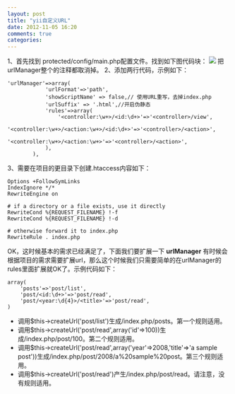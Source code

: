 ```yaml
---
layout: post
title: "yii自定义URL"
date: 2012-11-05 16:20
comments: true
categories: 
---
```


1、首先找到 protected/config/main.php配置文件。找到如下图代码块： ![](http://m3.img.libdd.com/farm4/2012/1105/15/CF0E6785535F6CD9AECFC4A40FE5A827A793CD4B4B31D_672_337.PNG) 把urlManager整个的注释都取消掉。 2、添加两行代码，示例如下： 
    
    
    'urlManager'=>array(
                'urlFormat'=>'path',
                'showScriptName' => false,// 使用URL重写，去掉index.php 
                'urlSuffix' => '.html',//开启伪静态
                'rules'=>array(
                    '<controller:\w+>/<id:\d+>'=>'<controller>/view',
                    '<controller:\w+>/<action:\w+>/<id:\d+>'=>'<controller>/<action>',
                    '<controller:\w+>/<action:\w+>'=>'<controller>/<action>',
                ),
            ),

3、需要在项目的更目录下创建.htaccess内容如下： 
    
    
    Options +FollowSymLinks
    IndexIgnore */*
    RewriteEngine on
    
    # if a directory or a file exists, use it directly
    RewriteCond %{REQUEST_FILENAME} !-f
    RewriteCond %{REQUEST_FILENAME} !-d
    
    # otherwise forward it to index.php
    RewriteRule . index.php

OK，这时候基本的需求已经满足了，下面我们要扩展一下 **urlManager** 有时候会根据项目的需求需要扩展url，那么这个时候我们只需要简单的在urlManager的rules里面扩展就OK了。示例代码如下： 
    
    
    array(
        'posts'=>'post/list',
        'post/<id:\d+>'=>'post/read',
        'post/<year:\d{4}>/<title>'=>'post/read',
    )

  * 调用$this->createUrl('post/list')生成/index.php/posts。第一个规则适用。
  * 调用$this->createUrl('post/read',array('id'=>100))生成/index.php/post/100。第二个规则适用。
  * 调用$this->createUrl('post/read',array('year'=>2008,'title'=>'a sample post'))生成/index.php/post/2008/a%20sample%20post。第三个规则适用。
  * 调用$this->createUrl('post/read')产生/index.php/post/read。请注意，没有规则适用。